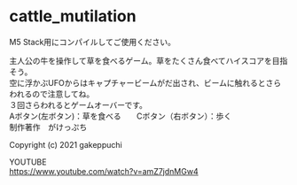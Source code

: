 # cattle_mutilation
M5 Stack用にコンパイルしてご使用ください。

主人公の牛を操作して草を食べるゲーム。草をたくさん食べてハイスコアを目指そう。<br>
空に浮かぶUFOからはキャプチャービームがだ出され、ビームに触れるとさらわれるので注意してね。<br>
３回さらわれるとゲームオーバーです。<br>
Aボタン(左ボタン)：草を食べる　　Cボタン（右ボタン）：歩く<br>
制作著作　がけっぷち<br>

Copyright (c) 2021 gakeppuchi

YOUTUBE <br>
https://www.youtube.com/watch?v=amZ7jdnMGw4 <br>

